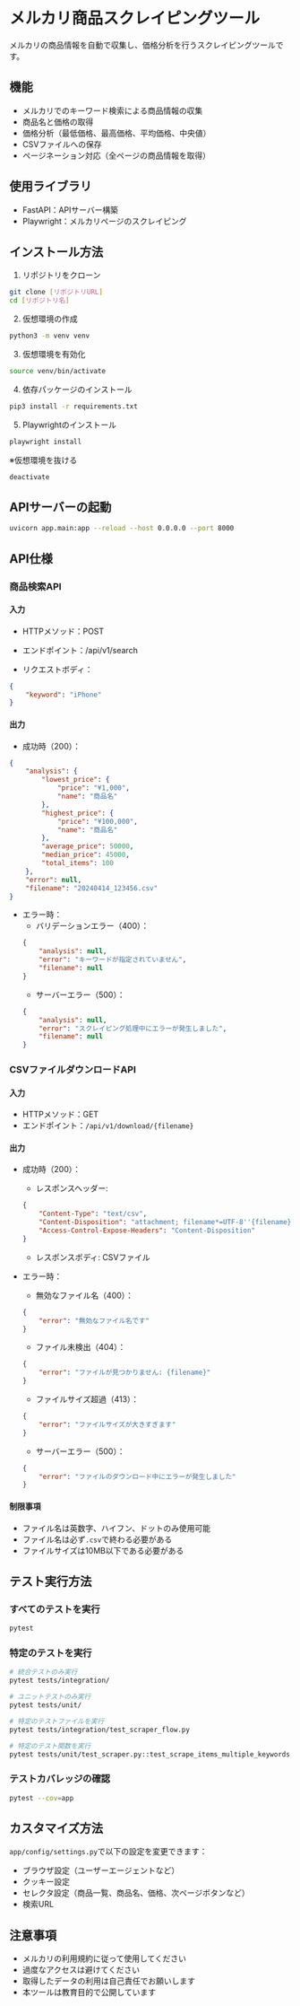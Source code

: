 # メルカリ商品スクレイピングツール

メルカリの商品情報を自動で収集し、価格分析を行うスクレイピングツールです。

## 機能

- メルカリでのキーワード検索による商品情報の収集
- 商品名と価格の取得
- 価格分析（最低価格、最高価格、平均価格、中央値）
- CSVファイルへの保存
- ページネーション対応（全ページの商品情報を取得）

## 使用ライブラリ

- FastAPI：APIサーバー構築
- Playwright：メルカリページのスクレイピング

## インストール方法

1. リポジトリをクローン
```bash
git clone [リポジトリURL]
cd [リポジトリ名]
```

2. 仮想環境の作成
```bash
python3 -m venv venv
```

3. 仮想環境を有効化
```bash
source venv/bin/activate
```

4. 依存パッケージのインストール
```bash
pip3 install -r requirements.txt
```

5. Playwrightのインストール
```bash
playwright install
```

※仮想環境を抜ける
```bash
deactivate
```

## APIサーバーの起動
```bash
uvicorn app.main:app --reload --host 0.0.0.0 --port 8000
```

## API仕様

### 商品検索API
#### 入力
* HTTPメソッド：POST 

* エンドポイント：/api/v1/search  

* リクエストボディ：
```json
{
    "keyword": "iPhone"
}
```

#### 出力
* 成功時（200）：
```json
{
    "analysis": {
        "lowest_price": {
            "price": "¥1,000",
            "name": "商品名"
        },
        "highest_price": {
            "price": "¥100,000",
            "name": "商品名"
        },
        "average_price": 50000,
        "median_price": 45000,
        "total_items": 100
    },
    "error": null,
    "filename": "20240414_123456.csv"
}
```

* エラー時：
  - バリデーションエラー（400）：
  ```json
  {
      "analysis": null,
      "error": "キーワードが指定されていません",
      "filename": null
  }
  ```
  - サーバーエラー（500）：
  ```json
  {
      "analysis": null,
      "error": "スクレイピング処理中にエラーが発生しました",
      "filename": null
  }
  ```

### CSVファイルダウンロードAPI
#### 入力
* HTTPメソッド：GET 
* エンドポイント：`/api/v1/download/{filename}`

#### 出力
* 成功時（200）：
  - レスポンスヘッダー:
  ```json
  {
      "Content-Type": "text/csv",
      "Content-Disposition": "attachment; filename*=UTF-8''{filename}",
      "Access-Control-Expose-Headers": "Content-Disposition"
  }
  ```
  - レスポンスボディ: CSVファイル

* エラー時：
  - 無効なファイル名（400）：
  ```json
  {
      "error": "無効なファイル名です"
  }
  ```
  - ファイル未検出（404）：
  ```json
  {
      "error": "ファイルが見つかりません: {filename}"
  }
  ```
  - ファイルサイズ超過（413）：
  ```json
  {
      "error": "ファイルサイズが大きすぎます"
  }
  ```
  - サーバーエラー（500）：
  ```json
  {
      "error": "ファイルのダウンロード中にエラーが発生しました"
  }
  ```

#### 制限事項
- ファイル名は英数字、ハイフン、ドットのみ使用可能
- ファイル名は必ず`.csv`で終わる必要がある
- ファイルサイズは10MB以下である必要がある

## テスト実行方法

### すべてのテストを実行
```bash
pytest
```

### 特定のテストを実行
```bash
# 統合テストのみ実行
pytest tests/integration/

# ユニットテストのみ実行
pytest tests/unit/

# 特定のテストファイルを実行
pytest tests/integration/test_scraper_flow.py

# 特定のテスト関数を実行
pytest tests/unit/test_scraper.py::test_scrape_items_multiple_keywords
```

### テストカバレッジの確認
```bash
pytest --cov=app
```

## カスタマイズ方法

`app/config/settings.py`で以下の設定を変更できます：
- ブラウザ設定（ユーザーエージェントなど）
- クッキー設定
- セレクタ設定（商品一覧、商品名、価格、次ページボタンなど）
- 検索URL

## 注意事項

- メルカリの利用規約に従って使用してください
- 過度なアクセスは避けてください
- 取得したデータの利用は自己責任でお願いします
- 本ツールは教育目的で公開しています
